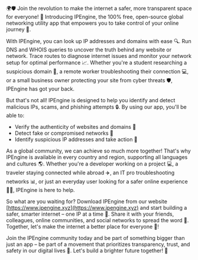 🌍🛡️ Join the revolution to make the internet a safer, more transparent space for everyone! 🚀 Introducing IPEngine, the 100% free, open-source global networking utility app that empowers you to take control of your online journey 📡.

With IPEngine, you can look up IP addresses and domains with ease 🔍. Run DNS and WHOIS queries to uncover the truth behind any website or network. Trace routes to diagnose internet issues and monitor your network setup for optimal performance 📈. Whether you're a student researching a suspicious domain 🤔, a remote worker troubleshooting their connection 💻, or a small business owner protecting your site from cyber threats 🛡️, IPEngine has got your back.

But that's not all! IPEngine is designed to help you identify and detect malicious IPs, scams, and phishing attempts 🔒. By using our app, you'll be able to:

* Verify the authenticity of websites and domains 💯
* Detect fake or compromised networks 🚨
* Identify suspicious IP addresses and take action 🚫

As a global community, we can achieve so much more together! That's why IPEngine is available in every country and region, supporting all languages and cultures 🌎. Whether you're a developer working on a project 💻, a traveler staying connected while abroad ✈️, an IT pro troubleshooting networks 📊, or just an everyday user looking for a safer online experience 👨‍💻, IPEngine is here to help.

So what are you waiting for? Download IPEngine from our website [https://www.ipengine.xyz](https://www.ipengine.xyz) and start building a safer, smarter internet – one IP at a time 🌟. Share it with your friends, colleagues, online communities, and social networks to spread the word 🔁. Together, let's make the internet a better place for everyone 🎉!

Join the IPEngine community today and be part of something bigger than just an app – be part of a movement that prioritizes transparency, trust, and safety in our digital lives 💪. Let's build a brighter future together! 💫